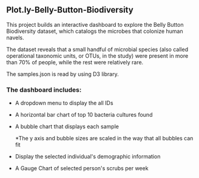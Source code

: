 ## Plot.ly-Belly-Button-Biodiversity

This project builds an interactive dashboard to explore the Belly Button Biodiversity dataset, which catalogs the microbes that colonize human navels.

The dataset reveals that a small handful of microbial species (also called operational taxonomic units, or OTUs, in the study) were present in more than 70% of people, while the rest were relatively rare.

The samples.json is read by using D3 library.

### The dashboard includes:
- A dropdown menu to display the all IDs
- A horizontal bar chart of top 10 bacteria cultures found
- A bubble chart that displays each sample
  
  *The y axis and bubble sizes are scaled in the way that all bubbles can fit
- Display the selected individual's demographic information
- A Gauge Chart of selected person's scrubs per week
